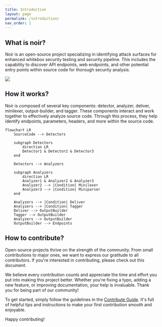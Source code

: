```yaml
---
title: Introduction
layout: page
permalink: /introduction/
nav_order: 1
---
```


## What is noir?
Noir is an open-source project specializing in identifying attack surfaces for enhanced whitebox security testing and security pipeline. This includes the capability to discover API endpoints, web endpoints, and other potential entry points within source code for thorough security analysis.

![](../images/noir-usage.jpg)

## How it works?

Noir is composed of several key components: detector, analyzer, deliver, minilexer, output-builder, and tagger. These components interact and work together to effectively analyze source code. Through this process, they help identify endpoints, parameters, headers, and more within the source code.

```mermaid
flowchart LR
    SourceCode --> Detectors

    subgraph Detectors
        direction LR
        Detector1 & Detector2 & Detector3
    end

    Detectors --> Analyzers

    subgraph Analyzers
        direction LR
        Analyzer1 & Analyzer2 & Analyzer3
        Analyzer2 --> |Condition| Minilexer
        Analyzer3 --> |Condition| Miniparser
    end

    Analyzers --> |Condition| Deliver
    Analyzers --> |Condition| Tagger
    Deliver --> OutputBuilder
    Tagger --> OutputBuilder
    Analyzers --> OutputBuilder
    OutputBuilder --> Endpoints

```

## How to contribute?

Open-source projects thrive on the strength of the community. From small contributions to major ones, we want to express our gratitude to all contributors. If you're interested in contributing, please check out this document.

We believe every contribution counts and appreciate the time and effort you put into making this project better. Whether you're fixing a typo, adding a new feature, or improving documentation, your help is invaluable. Thank you for being part of our community!

To get started, simply follow the guidelines in the [Contribute Guide](https://github.com/owasp-noir/noir/blob/main/CONTRIBUTING.md). It's full of helpful tips and instructions to make your first contribution smooth and enjoyable.

Happy contributing!